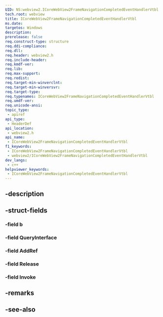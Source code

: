 ```yaml
---
UID: NS:webview2.ICoreWebView2FrameNavigationCompletedEventHandlerVtbl
tech.root: webview
title: ICoreWebView2FrameNavigationCompletedEventHandlerVtbl
ms.date: 
targetos: Windows
description: 
prerelease: false
req.construct-type: structure
req.ddi-compliance: 
req.dll: 
req.header: webview2.h
req.include-header: 
req.kmdf-ver: 
req.lib: 
req.max-support: 
req.redist: 
req.target-min-winverclnt: 
req.target-min-winversvr: 
req.target-type: 
req.typenames: ICoreWebView2FrameNavigationCompletedEventHandlerVtbl
req.umdf-ver: 
req.unicode-ansi: 
topic_type:
 - apiref
api_type:
 - HeaderDef
api_location:
 - webview2.h
api_name:
 - ICoreWebView2FrameNavigationCompletedEventHandlerVtbl
f1_keywords:
 - ICoreWebView2FrameNavigationCompletedEventHandlerVtbl
 - webview2/ICoreWebView2FrameNavigationCompletedEventHandlerVtbl
dev_langs:
 - c++
helpviewer_keywords:
 - ICoreWebView2FrameNavigationCompletedEventHandlerVtbl
---
```


## -description

## -struct-fields

### -field b

### -field QueryInterface

### -field AddRef

### -field Release

### -field Invoke

## -remarks

## -see-also

